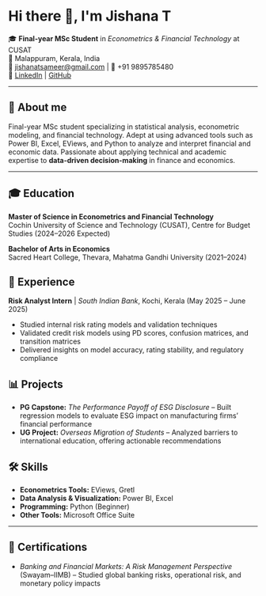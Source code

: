 

# Hi there 👋, I'm Jishana T

🎓 **Final-year MSc Student** in *Econometrics & Financial Technology* at CUSAT  
📍 Malappuram, Kerala, India  
📧 [jishanatsameer@gmail.com](mailto:jishanatsameer@gmail.com) | 📱 +91 9895785480  
🔗 [LinkedIn](https://www.linkedin.com/in/jishana-t) | [GitHub](https://github.com/JISHANA-T)  

---

## 💼 About me
Final-year MSc student specializing in statistical analysis, econometric modeling, and financial technology. Adept at using advanced tools such as Power BI, Excel, EViews, and Python to analyze and interpret financial and economic data. Passionate about applying technical and academic expertise to **data-driven decision-making** in finance and economics.

---

## 🎓 Education
**Master of Science in Econometrics and Financial Technology**  
Cochin University of Science and Technology (CUSAT), Centre for Budget Studies (2024–2026 Expected)  

**Bachelor of Arts in Economics**  
Sacred Heart College, Thevara, Mahatma Gandhi University (2021–2024)  

## 💼 Experience
**Risk Analyst Intern** | *South Indian Bank*, Kochi, Kerala (May 2025 – June 2025)  
- Studied internal risk rating models and validation techniques  
- Validated credit risk models using PD scores, confusion matrices, and transition matrices  
- Delivered insights on model accuracy, rating stability, and regulatory compliance  

## 📊 Projects
- **PG Capstone:** *The Performance Payoff of ESG Disclosure* – Built regression models to evaluate ESG impact on manufacturing firms’ financial performance  
- **UG Project:** *Overseas Migration of Students* – Analyzed barriers to international education, offering actionable recommendations  

## 🛠 Skills
- **Econometrics Tools:** EViews, Gretl  
- **Data Analysis & Visualization:** Power BI, Excel  
- **Programming:** Python (Beginner)  
- **Other Tools:** Microsoft Office Suite  

---

## 📜 Certifications
- *Banking and Financial Markets: A Risk Management Perspective* (Swayam–IIMB) – Studied global banking risks, operational risk, and monetary policy impacts
